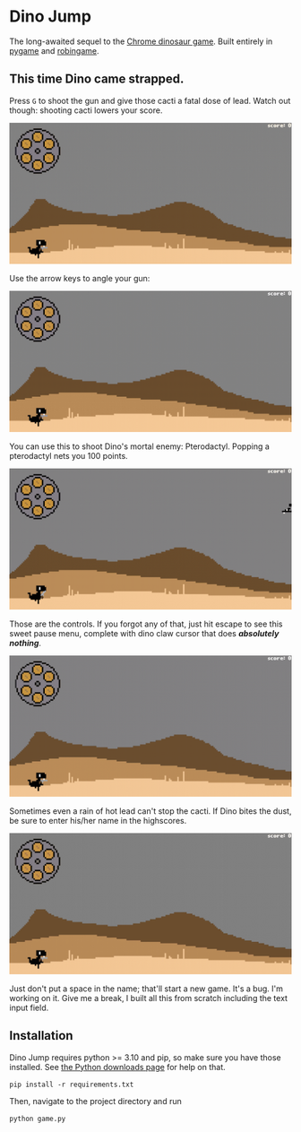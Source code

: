 # Dino Jump

The long-awaited sequel to the [Chrome dinosaur game](chrome://dino/). Built entirely in [pygame](https://pypi.org/project/pygame/) and [robingame](https://pypi.org/project/robingame/).

## This time Dino came strapped.

Press `G` to shoot the gun and give those cacti a fatal dose of lead. Watch out though: shooting cacti lowers your
score.

![Shooting angles](readme_media/shooting.gif)

Use the arrow keys to angle your gun:

![Shooting angles](readme_media/shooting_angles.gif)

You can use this to shoot Dino's mortal enemy: Pterodactyl. Popping a pterodactyl nets you 100 points.

![Shooting angles](readme_media/pterodactyl.gif)

Those are the controls. If you forgot any of that, just hit escape to see this sweet pause menu, complete with dino claw
cursor that does ___absolutely nothing___.

![Shooting angles](readme_media/pausemenu.gif)

Sometimes even a rain of hot lead can't stop the cacti. If Dino bites the dust, be sure to enter his/her name in the
highscores.

![Shooting angles](readme_media/highscore.gif)

Just don't put a space in the name; that'll start a new game. It's a bug. I'm working on it. Give me a break, I built
all this from scratch including the text input field. 


## Installation
Dino Jump requires python >= 3.10 and pip, so make sure you have those installed. See [the Python downloads page](https://www.python.org/downloads/) for help on that.
```
pip install -r requirements.txt
```

Then, navigate to the project directory and run 
```
python game.py
```
